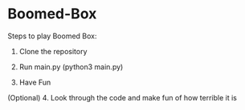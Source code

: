 # Boomed-Box

Steps to play Boomed Box:

1. Clone the repository

2. Run main.py (python3 main.py)

3. Have Fun

(Optional) 4. Look through the code and make fun of how terrible it is